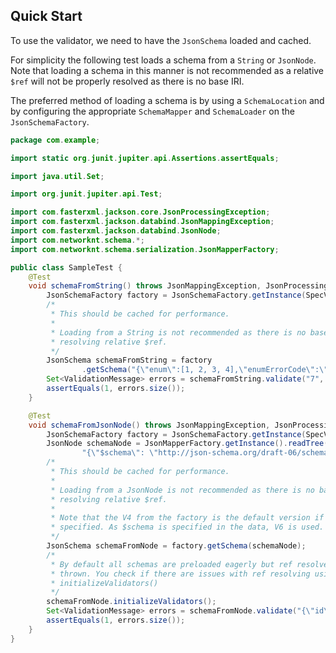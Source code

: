 ## Quick Start

To use the validator, we need to have the `JsonSchema` loaded and cached.

For simplicity the following test loads a schema from a `String` or `JsonNode`. Note that loading a schema in this manner is not recommended as a relative `$ref` will not be properly resolved as there is no base IRI.

The preferred method of loading a schema is by using a `SchemaLocation` and by configuring the appropriate `SchemaMapper` and `SchemaLoader` on the `JsonSchemaFactory`.

```java
package com.example;

import static org.junit.jupiter.api.Assertions.assertEquals;

import java.util.Set;

import org.junit.jupiter.api.Test;

import com.fasterxml.jackson.core.JsonProcessingException;
import com.fasterxml.jackson.databind.JsonMappingException;
import com.fasterxml.jackson.databind.JsonNode;
import com.networknt.schema.*;
import com.networknt.schema.serialization.JsonMapperFactory;

public class SampleTest {
    @Test
    void schemaFromString() throws JsonMappingException, JsonProcessingException {
        JsonSchemaFactory factory = JsonSchemaFactory.getInstance(SpecVersion.VersionFlag.V4);
        /*
         * This should be cached for performance.
         * 
         * Loading from a String is not recommended as there is no base IRI to use for
         * resolving relative $ref.
         */
        JsonSchema schemaFromString = factory
                .getSchema("{\"enum\":[1, 2, 3, 4],\"enumErrorCode\":\"Not in the list\"}");
        Set<ValidationMessage> errors = schemaFromString.validate("7", InputFormat.JSON);
        assertEquals(1, errors.size());
    }

    @Test
    void schemaFromJsonNode() throws JsonMappingException, JsonProcessingException {
        JsonSchemaFactory factory = JsonSchemaFactory.getInstance(SpecVersion.VersionFlag.V4);
        JsonNode schemaNode = JsonMapperFactory.getInstance().readTree(
                "{\"$schema\": \"http://json-schema.org/draft-06/schema#\", \"properties\": { \"id\": {\"type\": \"number\"}}}");
        /*
         * This should be cached for performance.
         * 
         * Loading from a JsonNode is not recommended as there is no base IRI to use for
         * resolving relative $ref.
         *
         * Note that the V4 from the factory is the default version if $schema is not
         * specified. As $schema is specified in the data, V6 is used.
         */
        JsonSchema schemaFromNode = factory.getSchema(schemaNode);
        /*
         * By default all schemas are preloaded eagerly but ref resolve failures are not
         * thrown. You check if there are issues with ref resolving using
         * initializeValidators()
         */
        schemaFromNode.initializeValidators();
        Set<ValidationMessage> errors = schemaFromNode.validate("{\"id\": \"2\"}", InputFormat.JSON);
        assertEquals(1, errors.size());
    }
}
```
